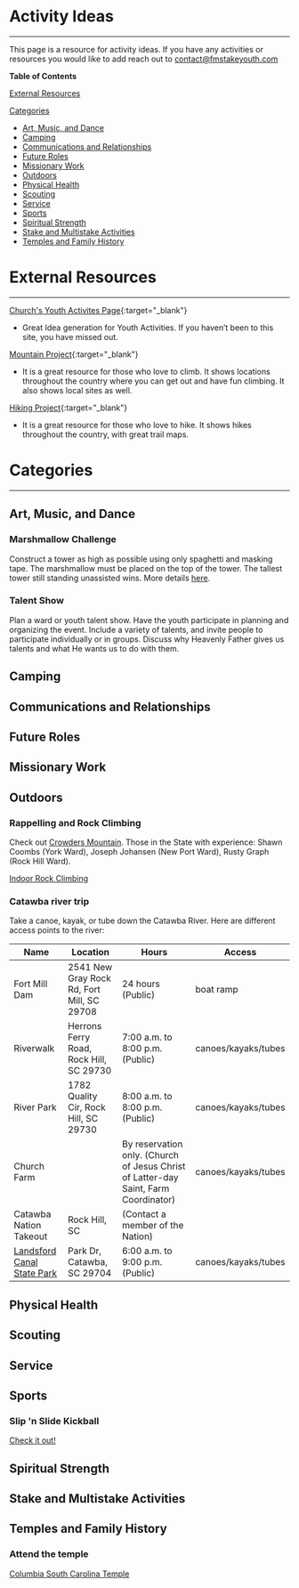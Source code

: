 # Activity Ideas
---

This page is a resource for activity ideas. If you have any activities or resources you would like to add reach out to [contact@fmstakeyouth.com](mailto:contact@fmstakeyouth.com)

**Table of Contents**

[External Resources](#external-resources)

[Categories](#categories)
* [Art, Music, and Dance](#art-music-and-dance)
* [Camping](#camping)
* [Communications and Relationships](#communications-and-relationships)
* [Future Roles](#future-roles)
* [Missionary Work](#missionary-work)
* [Outdoors](#outdoors)
* [Physical Health](#physical-health)
* [Scouting](#scouting)
* [Service](#service)
* [Sports](#sports)
* [Spiritual Strength](#spiritual-strength)
* [Stake and Multistake Activities](#stake-and-multistake-activities)
* [Temples and Family History](#temples-and-family-history)


# External Resources
---

[Church's Youth Activites Page](https://www.lds.org/youth/activities?lang=eng){:target="_blank"}
- Great Idea generation for Youth Activities.  If you haven’t been to this site, you have missed out.

[Mountain Project](https://www.mountainproject.com/){:target="_blank"}
 - It is a great resource for those who love to climb.  It shows locations throughout the country where you can get out and have fun climbing.  It also shows local sites as well.

[Hiking Project](https://www.hikingproject.com/){:target="_blank"}
 - It is a great resource for those who love to hike.  It shows hikes throughout the country, with great trail maps.

# Categories
---

## Art, Music, and Dance

### Marshmallow Challenge
Construct a tower as high as possible using only spaghetti and masking tape. The marshmallow must be placed on the top of the tower. The tallest tower still standing unassisted wins. More details [here](/assets/The%20Marshmallow%20Challenge%20Instructions.pdf).

### Talent Show
Plan a ward or youth talent show. Have the youth participate in planning and organizing the event. Include a variety of talents, and invite people to participate individually or in groups. Discuss why Heavenly Father gives us talents and what He wants us to do with them.

## Camping

## Communications and Relationships

## Future Roles

## Missionary Work

## Outdoors

### Rappelling and Rock Climbing

Check out [Crowders Mountain](https://www.ncparks.gov/crowders-mountain-state-park). Those in the State with experience:  Shawn Coombs (York Ward), Joseph Johansen (New Port Ward), Rusty Graph (Rock Hill Ward).

[Indoor Rock Climbing](https://www.innerpeaks.com/)

### Catawba river trip
Take a canoe, kayak, or tube down the Catawba River. Here are different access points to the river:

| Name | Location | Hours | Access |
|-------|---------|--------|---|
| Fort Mill Dam |2541 New Gray Rock Rd, Fort Mill, SC 29708|24 hours (Public)| boat ramp |
| Riverwalk | Herrons Ferry Road, Rock Hill, SC 29730 | 7:00 a.m. to 8:00 p.m. (Public)|canoes/kayaks/tubes|
| River Park | 1782 Quality Cir, Rock Hill, SC 29730 | 8:00 a.m. to 8:00 p.m. (Public) | canoes/kayaks/tubes
| Church Farm | | By reservation only. (Church of Jesus Christ of Latter-day Saint, Farm Coordinator)| canoes/kayaks/tubes|
| Catawba Nation Takeout | Rock Hill, SC | (Contact a member of the Nation)||
|[Landsford Canal State Park](https://southcarolinaparks.com/landsford-canal) | Park Dr, Catawba, SC 29704 | 6:00 a.m. to 9:00 p.m. (Public) | canoes/kayaks/tubes  

## Physical Health

## Scouting

## Service

## Sports

### Slip 'n Slide Kickball

[Check it out!](https://www.youtube.com/watch?v=sQUZDRN-UNU)

## Spiritual Strength

## Stake and Multistake Activities

## Temples and Family History

### Attend the temple
[Columbia South Carolina Temple](https://www.lds.org/temples/details/columbia-south-carolina-temple?lang=eng)